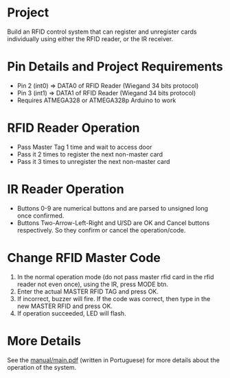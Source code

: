  
# Project

Build an RFID control system that can register and unregister cards individually using either the RFID reader, or the IR receiver.

# Pin Details and Project Requirements

- Pin 2 (int0) => DATA0 of RFID Reader (Wiegand 34 bits protocol)
- Pin 3 (int1) => DATA1 of RFID Reader (Wiegand 34 bits protocol)
- Requires ATMEGA328 or ATMEGA328p Arduino to work

# RFID Reader Operation
- Pass Master Tag 1 time and wait to access door
- Pass it 2 times to register the next non-master card
- Pass it 3 times to unregister the next non-master card

# IR Reader Operation
- Buttons 0-9 are numerical buttons and are parsed to unsigned long once confirmed. 
- Buttons Two-Arrow-Left-Right and U/SD are OK and Cancel buttons respectively. So they confirm or cancel the operation/code.

# Change RFID Master Code

 1. In the normal operation mode (do not pass master rfid card in the rfid reader not even once), using the IR, press MODE btn.
 2. Enter the actual MASTER RFID TAG and press OK.
 3. If incorrect, buzzer will fire. If the code was correct, then type in the new MASTER RFID and press OK.
 4. If operation succeeded, LED will flash.

# More Details
See the [manual/main.pdf](manual/main.pdf) (written in Portuguese) for more details about the operation of the system.